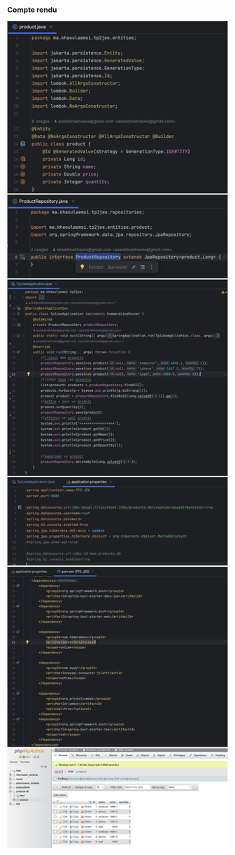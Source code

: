 <h3>Compte rendu</h3>

<img src="captures/capture1.png">
<img src="captures/capture2.png">
<img src="captures/capture3.png">
<img src="captures/capture4.png">
<img src="captures/capture5.png">
<img src="captures/capture6.png">
